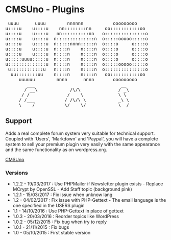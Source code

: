 CMSUno - Plugins
================

<pre>
 uuuu      uuuu        nnnnnn           ooooooooo
u::::u    u::::u    nn::::::::nn     oo:::::::::::oo
u::::u    u::::u   nn::::::::::nn   o:::::::::::::::o
u::::u    u::::u  n::::::::::::::n  o:::::ooooo:::::o
u::::u    u::::u  n:::::nnnn:::::n  o::::o     o::::o
u::::u    u::::u  n::::n    n::::n  o::::o     o::::o
u::::u    u::::u  n::::n    n::::n  o::::o     o::::o
u:::::uuuu:::::u  n::::n    n::::n  o::::o     o::::o
u::::::::::::::u  n::::n    n::::n  o:::::ooooo:::::o
 u::::::::::::u   n::::n    n::::n  o:::::::::::::::o
  uu::::::::uu    n::::n    n::::n   oo:::::::::::oo
     uuuuuu        nnnn      nnnn       ooooooooo
        ___                                __
       / __\            /\/\              / _\
      / /              /    \             \ \
     / /___           / /\/\ \            _\ \
     \____/           \/    \/            \__/
</pre>

## Support ##

Adds a real complete forum system very suitable for technical support.
Coupled with 'Users', 'Markdown' and 'Paypal', you will have a complete system to sell your premium plugin very easily with the same appearance and the same functionality as on wordpress.org.

[CMSUno](https://github.com/boiteasite/cmsuno)

### Versions ###

* 1.2.2 - 19/03/2017 : Use PHPMailer if Newsletter plugin exists - Replace MCrypt by OpenSSL - Add Staff topic (background pink)
* 1.2.1 - 15/03/2017 : Fix issue when unknow lang
* 1.2 - 04/02/2017 : Fix issue with PHP-Gettext - The email language is the one specified in the USERS plugin
* 1.1 - 14/10/2016 : Use PHP-Gettext in place of gettext
* 1.0.3 - 20/03/2016 : Reorder topics like WordPress
* 1.0.2 - 05/12/2015 : Fix bug when try to reply
* 1.0.1 - 21/11/2015 : Fix bugs
* 1.0 - 05/10/2015 : First stable version